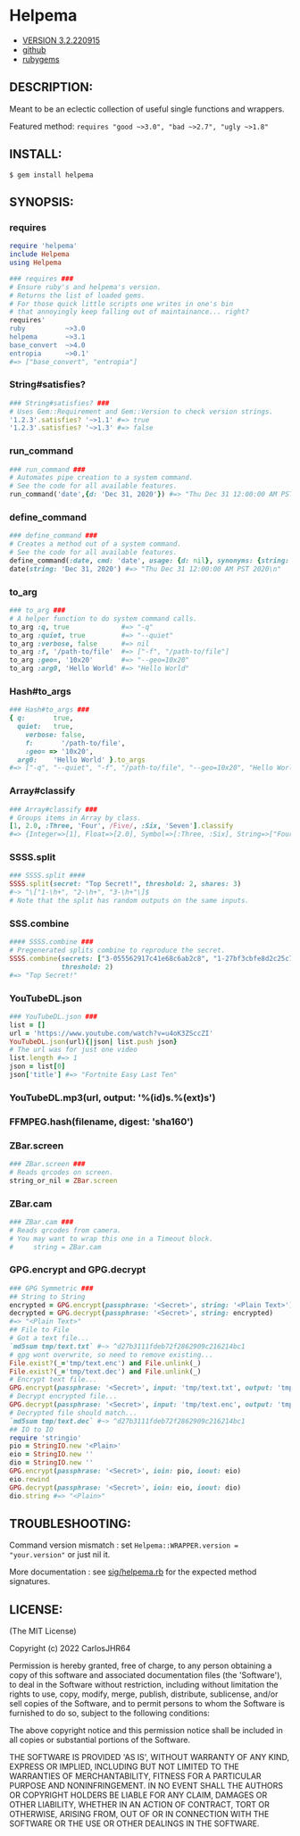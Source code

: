 # Helpema

* [VERSION 3.2.220915](https://github.com/carlosjhr64/helpema/releases)
* [github](https://github.com/carlosjhr64/helpema)
* [rubygems](https://rubygems.org/gems/helpema)

## DESCRIPTION:

Meant to be an eclectic collection of useful single functions and wrappers.

Featured method: `requires "good ~>3.0", "bad ~>2.7", "ugly ~>1.8"`

## INSTALL:

```console
$ gem install helpema
```

## SYNOPSIS:

### requires
```ruby
require 'helpema'
include Helpema
using Helpema

### requires ###
# Ensure ruby's and helpema's version.
# Returns the list of loaded gems.
# For those quick little scripts one writes in one's bin
# that annoyingly keep falling out of maintainance... right?
requires'
ruby          ~>3.0
helpema       ~>3.1
base_convert  ~>4.0
entropia      ~>0.1'
#=> ["base_convert", "entropia"]
```
### String#satisfies?
```ruby
### String#satisfies? ###
# Uses Gem::Requirement and Gem::Version to check version strings.
'1.2.3'.satisfies? '~>1.1' #=> true
'1.2.3'.satisfies? '~>1.3' #=> false
```
### run_command
```ruby
### run_command ###
# Automates pipe creation to a system command.
# See the code for all available features.
run_command('date',{d: 'Dec 31, 2020'}) #=> "Thu Dec 31 12:00:00 AM PST 2020\n"
```
### define_command
```ruby
### define_command ###
# Creates a method out of a system command.
# See the code for all available features.
define_command(:date, cmd: 'date', usage: {d: nil}, synonyms: {string: :d})
date(string: 'Dec 31, 2020') #=> "Thu Dec 31 12:00:00 AM PST 2020\n"
```
### to_arg
```ruby
### to_arg ###
# A helper function to do system command calls.
to_arg :q, true             #=> "-q"
to_arg :quiet, true         #=> "--quiet"
to_arg :verbose, false      #=> nil
to_arg :f, '/path-to/file'  #=> ["-f", "/path-to/file"]
to_arg :geo=, '10x20'       #=> "--geo=10x20"
to_arg :arg0, 'Hello World' #=> "Hello World"
```
### Hash#to_args
```ruby
### Hash#to_args ###
{ q:       true,
  quiet:   true,
	verbose: false,
	f:       '/path-to/file',
	:geo= => '10x20',
  arg0:    'Hello World' }.to_args
#=> ["-q", "--quiet", "-f", "/path-to/file", "--geo=10x20", "Hello World"]
```
### Array#classify
```ruby
### Array#classify ###
# Groups items in Array by class.
[1, 2.0, :Three, 'Four', /Five/, :Six, 'Seven'].classify
#=> {Integer=>[1], Float=>[2.0], Symbol=>[:Three, :Six], String=>["Four", "Seven"], Regexp=>[/Five/]}
```
### SSSS.split
```ruby
### SSSS.split ####
SSSS.split(secret: "Top Secret!", threshold: 2, shares: 3)
#~> ^\["1-\h+", "2-\h+", "3-\h+"\]$
# Note that the split has random outputs on the same inputs.
```
### SSS.combine
```ruby
#### SSSS.combine ###
# Pregenerated splits combine to reproduce the secret.
SSSS.combine(secrets: ["3-055562917c41e68c6ab2c8", "1-27bf3cbfe8d2c25c7e8928"],
             threshold: 2)
#=> "Top Secret!"
```
### YouTubeDL.json
```ruby
### YouTubeDL.json ###
list = []
url = 'https://www.youtube.com/watch?v=u4oK3ZSccZI'
YouTubeDL.json(url){|json| list.push json}
# The url was for just one video
list.length #=> 1
json = list[0]
json['title'] #=> "Fortnite Easy Last Ten"
```
### YouTubeDL.mp3(url, output: '%(id)s.%(ext)s')
### FFMPEG.hash(filename, digest: 'sha160')
### ZBar.screen
```ruby
### ZBar.screen ###
# Reads qrcodes on screen.
string_or_nil = ZBar.screen
```
### ZBar.cam
```ruby
### ZBar.cam ###
# Reads qrcodes from camera.
# You may want to wrap this one in a Timeout block.
#     string = ZBar.cam
```
### GPG.encrypt and GPG.decrypt
```ruby
### GPG Symmetric ###
## String to String
encrypted = GPG.encrypt(passphrase: '<Secret>', string: '<Plain Text>')
decrypted = GPG.decrypt(passphrase: '<Secret>', string: encrypted)
#=> "<Plain Text>"
## File to File
# Got a text file...
`md5sum tmp/text.txt` #~> ^d27b3111fdeb72f2862909c216214bc1
# gpg wont overwrite, so need to remove existing...
File.exist?(_='tmp/text.enc') and File.unlink(_)
File.exist?(_='tmp/text.dec') and File.unlink(_)
# Encrypt text file...
GPG.encrypt(passphrase: '<Secret>', input: 'tmp/text.txt', output: 'tmp/text.enc') #=> ""
# Decrypt encrypted file...
GPG.decrypt(passphrase: '<Secret>', input: 'tmp/text.enc', output: 'tmp/text.dec') #=> ""
# Decrypted file should match...
`md5sum tmp/text.dec` #~> ^d27b3111fdeb72f2862909c216214bc1
## IO to IO
require 'stringio'
pio = StringIO.new '<Plain>'
eio = StringIO.new ''
dio = StringIO.new ''
GPG.encrypt(passphrase: '<Secret>', ioin: pio, ioout: eio)
eio.rewind
GPG.decrypt(passphrase: '<Secret>', ioin: eio, ioout: dio)
dio.string #=> "<Plain>"
```

## TROUBLESHOOTING:

Command version mismatch
: set `Helpema::WRAPPER.version = "your.version"` or just nil it.

More documentation
: see [sig/helpema.rb](sig/helpema.rbs) for the expected method signatures.

## LICENSE:

(The MIT License)

Copyright (c) 2022 CarlosJHR64

Permission is hereby granted, free of charge, to any person obtaining
a copy of this software and associated documentation files (the
'Software'), to deal in the Software without restriction, including
without limitation the rights to use, copy, modify, merge, publish,
distribute, sublicense, and/or sell copies of the Software, and to
permit persons to whom the Software is furnished to do so, subject to
the following conditions:

The above copyright notice and this permission notice shall be
included in all copies or substantial portions of the Software.

THE SOFTWARE IS PROVIDED 'AS IS', WITHOUT WARRANTY OF ANY KIND,
EXPRESS OR IMPLIED, INCLUDING BUT NOT LIMITED TO THE WARRANTIES OF
MERCHANTABILITY, FITNESS FOR A PARTICULAR PURPOSE AND NONINFRINGEMENT.
IN NO EVENT SHALL THE AUTHORS OR COPYRIGHT HOLDERS BE LIABLE FOR ANY
CLAIM, DAMAGES OR OTHER LIABILITY, WHETHER IN AN ACTION OF CONTRACT,
TORT OR OTHERWISE, ARISING FROM, OUT OF OR IN CONNECTION WITH THE
SOFTWARE OR THE USE OR OTHER DEALINGS IN THE SOFTWARE.
